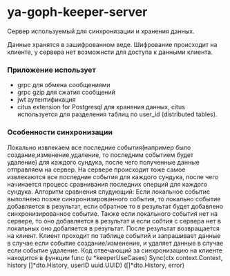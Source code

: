 # ya-goph-keeper-server

Сервер используемый для синхронизации и хранения данных.<br/>

Данные хранятся в зашифрованном веде. Шифрование происходит на клиенте, у сервера нет возможнсти для доступа к данными клиента.

### Приложение использует
- grpc для обмена сообщениями
- grpc gzip для сжатия сообщений
- jwt аутентификация 
- citus extension for Postgresql для хранения данных, citus используется для разделения таблиц по user_id (distributed tables).

### Особенности синхронизации
Локально извлекаем все последние события(например было создание,изменение,удаление, то последним событием будет удаление) для каждого сундука, после чего полученные данные отправляем на сервер. На сервере происходит тоже самое извлекаются все последние события для каждого сундука, после чего начинается процесс сравнивания последних оперций для каждого сундука. Алгоритм сравнения слудующий: Если локальное событие выполнено позже синхронизированного события, то локально событие добавляется в результат, если обратное то в результат будет добавлено синхронизированное событие. Также если локального события нет на сервере, то оно добавляется в результат и если собтия с сервера нет в локальных оно добаляется в результат. После результат возвращается на клиент. Клиент проходит по таблице событий и запрашивает данные в случае если событие создание/изменение, и удаляет данные в случае если событие удаление. Код отвечающий за синхронизацию на клиенте находится в функции
func (u *keeperUseCases) Sync(ctx context.Context, history []*dto.History, userID uuid.UUID) ([]*dto.History, error)
